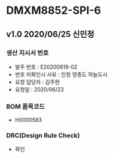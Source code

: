 # DMXM8852-SPI-6

## v1.0 2020/06/25 신민정

### 생산 지시서 번호
* 발주 번호 : E20200619-02
* 번호 미확인시 사유 : 인청 영종도 하늘도시
* 요청 담당자 : 김주현
* 요청일 : 2020/06/23

###  BOM 품목코드
* H0000583

### DRC(Design Rule Check)
* 확인
